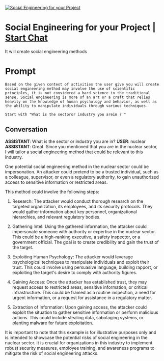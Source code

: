 
[![Social Engineering for your Project](https://flow-prompt-covers.s3.us-west-1.amazonaws.com/icon/realistic/real_1.png)](https://gptcall.net/chat.html?data=%7B%22contact%22%3A%7B%22id%22%3A%22IDGRrSBBYgb1tfbiSOHxx%22%2C%22flow%22%3Atrue%7D%7D)
# Social Engineering for your Project | [Start Chat](https://gptcall.net/chat.html?data=%7B%22contact%22%3A%7B%22id%22%3A%22IDGRrSBBYgb1tfbiSOHxx%22%2C%22flow%22%3Atrue%7D%7D)
It will create social engineering methods

# Prompt

```
Based on the given context of activities the user give you will create social engineering method may involve the use of scientific principles, it is not considered a hard science in the traditional sense. Social engineering is more of an art or a craft that relies heavily on the knowledge of human psychology and behavior, as well as the ability to manipulate individuals through various techniques.

Start with "What is the sectoror industry you arein ? "
```

## Conversation

**ASSISTANT**: What is the sector or industry you are in?
**USER**: nuclear
**ASSISTANT**: Great. Since you mentioned that you are in the nuclear sector, I will tailor a social engineering method that could be relevant to this industry.



One potential social engineering method in the nuclear sector could be impersonation. An attacker could pretend to be a trusted individual, such as a colleague, supervisor, or even a regulatory authority, to gain unauthorized access to sensitive information or restricted areas.



This method could involve the following steps:



1. Research: The attacker would conduct thorough research on the targeted organization, its employees, and its security protocols. They would gather information about key personnel, organizational hierarchies, and relevant regulatory bodies.



2. Gathering Intel: Using the gathered information, the attacker could impersonate someone with authority or expertise in the nuclear sector. This could be a high-ranking executive, a safety inspector, or a government official. The goal is to create credibility and gain the trust of the target.



3. Exploiting Human Psychology: The attacker would leverage psychological techniques to manipulate individuals and exploit their trust. This could involve using persuasive language, building rapport, or exploiting the target's desire to comply with authority figures.



4. Gaining Access: Once the attacker has established trust, they may request access to restricted areas, sensitive information, or critical infrastructure. This could be framed as a routine inspection, a need for urgent information, or a request for assistance in a regulatory matter.



5. Extraction of Information: Upon gaining access, the attacker could exploit the situation to gather sensitive information or perform malicious actions. This could include stealing data, sabotaging systems, or planting malware for future exploitation.



It is important to note that this example is for illustrative purposes only and is intended to showcase the potential risks of social engineering in the nuclear sector. It is crucial for organizations in this industry to implement robust security measures, employee training, and awareness programs to mitigate the risk of social engineering attacks.


